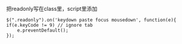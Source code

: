 把readonly写在class里，script里添加

    $(".readonly").on('keydown paste focus mousedown', function(e){
    if(e.keyCode != 9) // ignore tab
        e.preventDefault();
    });